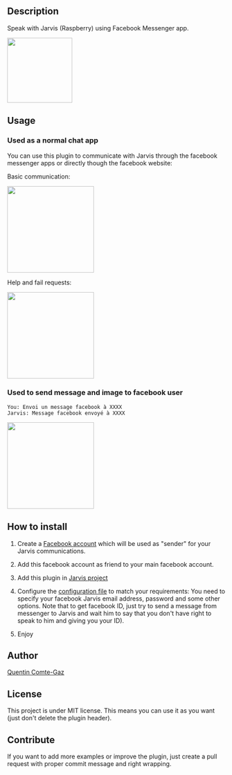 ## Description
Speak with Jarvis (Raspberry) using Facebook Messenger app.

<img src="https://raw.githubusercontent.com/QuentinCG/jarvis-fb-messenger/master/presentation.png" width="150">


## Usage

### Used as a normal chat app

You can use this plugin to communicate with Jarvis through the facebook messenger apps or directly though the facebook website:


Basic communication:

<img src="https://raw.githubusercontent.com/QuentinCG/jarvis-fb-messenger/master/example_base.png" width="200">


Help and fail requests:

<img src="https://raw.githubusercontent.com/QuentinCG/jarvis-fb-messenger/master/example_help.png" width="200">


### Used to send message and image to facebook user

```
You: Envoi un message facebook à XXXX
Jarvis: Message facebook envoyé à XXXX
```
<img src="https://raw.githubusercontent.com/QuentinCG/jarvis-fb-messenger/master/example_send_message.png" width="200">


## How to install

1) Create a <a target="_blank" href="https://www.facebook.com/">Facebook account</a> which will be used as "sender" for your Jarvis communications.

2) Add this facebook account as friend to your main facebook account.

3) Add this plugin in <a target="_blank" href="http://domotiquefacile.fr/jarvis/content/plugins">Jarvis project</a>

4) Configure the <a target="_blank" href="https://github.com/QuentinCG/jarvis-fb-messenger/blob/master/config.sh">configuration file</a> to match your requirements: You need to specify your facebook Jarvis email address, password and some other options.
Note that to get facebook ID, just try to send a message from messenger to Jarvis and wait him to say that you don't have right to speak to him and giving you your ID).

5) Enjoy


## Author
[Quentin Comte-Gaz](http://quentin.comte-gaz.com/)


## License

This project is under MIT license. This means you can use it as you want (just don't delete the plugin header).


## Contribute

If you want to add more examples or improve the plugin, just create a pull request with proper commit message and right wrapping.
